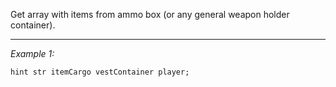 Get array with items from ammo box (or any general weapon holder container).


---
*Example 1:*
```sqf
hint str itemCargo vestContainer player;
```